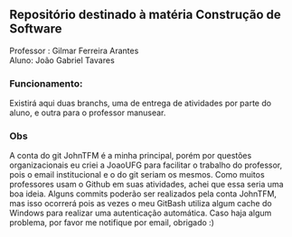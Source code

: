 ## Repositório destinado à matéria Construção de Software 
Professor : Gilmar Ferreira Arantes <br>
Aluno: João Gabriel Tavares <br>
### Funcionamento:
Existirá aqui duas branchs, uma de entrega de atividades por parte do aluno, e outra para o professor manusear.
### Obs
A conta do git JohnTFM é a minha principal, porém por questões organizacionais eu criei a JoaoUFG para facilitar o trabalho do professor, pois o email institucional e o do git seriam os mesmos. Como muitos professores usam o Github em suas atividades, achei que essa seria uma boa ideia. Alguns commits poderão ser realizados pela conta JohnTFM, mas isso ocorrerá pois as vezes o meu GitBash utiliza algum cache do Windows para realizar uma autenticação automática. Caso haja algum problema, por favor me notifique por email, obrigado :)

